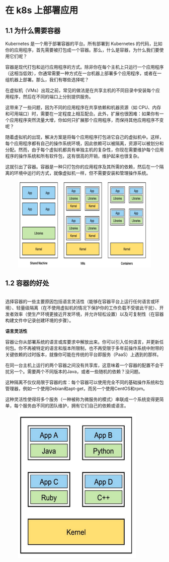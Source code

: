 # 在 k8s 上部署应用

## 1.1 为什么需要容器

Kubernetes 是一个用于部署容器的平台。所有部署到 Kubernetes 的代码，比如你的应用程序，首先需要被打包成一个容器。那么，什么是容器，为什么我们要使用它们呢？

容器是现代打包和运行应用程序的方式。除非你在每个主机上只运行一个应用程序（这相当低效），你通常需要一种方式在一台机器上部署多个应用程序，或者在一组机器上部署。那么，我们有哪些选择呢？

在虚拟机（VMs）出现之前，常见的做法是在共享主机的不同目录中安装每个应用程序，然后在不同的端口上分别提供服务。

这带来了一些问题，因为不同的应用程序在共享依赖和机器资源（如 CPU、内存和可用端口）时，需要在一定程度上相互配合。此外，扩展也很困难：如果你有一个应用程序突然流量大增，你如何只扩展那个应用程序，而保持其他应用程序不变呢？

随着虚拟机的出现，解决方案是将每个应用程序打包进它自己的虚拟机中。这样，每个应用程序都有自己的操作系统环境，因此依赖可以被隔离，资源可以被划分和分配。然而，由于每个虚拟机都具有单独主机的复杂性，你现在需要维护每个应用程序的操作系统和所有软件包，这有很高的开销，维护起来也很复杂。

这就引出了容器。容器是一种只打包你的应用程序及其所需的依赖，然后在一个隔离的环境中运行的方式，就像虚拟机一样，但不需要安装和管理操作系统。

<figure><img src="../.gitbook/assets/image (1) (1) (1) (1) (1) (1) (1) (1) (1) (1) (1) (1) (1) (1) (1) (1) (1) (1) (1).png" alt=""><figcaption></figcaption></figure>

## 1.2 容器的好处

\
选择容器的一些主要原因包括语言灵活性（能够在容器平台上运行任何语言或环境）、轻量级隔离（在不使用虚拟机的情况下保护你的工作负载不受彼此干扰）、开发者效率（使生产环境更接近开发环境，并允许轻松设置）以及可复制性（在容器构建文件中记录创建环境的步骤）。

**语言灵活性**

容器让你从部署系统的语言或库要求中解放出来。你可以引入任何语言，并更新任何包。你不再被特定的语言和版本所限制，也不再受限于多年前操作系统中附带的关键依赖的过时版本，就像你可能在传统的平台即服务（PaaS）上遇到的那样。

在同一台主机上运行的两个容器之间没有共享库，这意味着一个容器的配置不会干扰另一个。需要两个不同版本的Java，或者一些随机的依赖？没问题。

这种隔离不仅仅局限于容器的库：每个容器可以使用完全不同的基础操作系统和包管理器，例如一个使用Debian和apt-get，而另一个使用CentOS和rpm。

这种灵活性使得将多个服务（一种被称为微服务的模式）串联成一个系统变得更简单，每个服务由不同的团队维护，拥有它们自己的依赖或语言。

<figure><img src="../.gitbook/assets/截屏2024-06-25 11.57.51.png" alt="" width="375"><figcaption></figcaption></figure>

